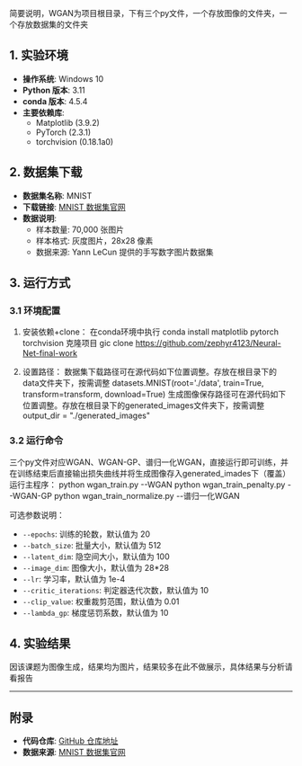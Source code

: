 简要说明，WGAN为项目根目录，下有三个py文件，一个存放图像的文件夹，一个存放数据集的文件夹

## 1. 实验环境
- **操作系统**: Windows 10
- **Python 版本**: 3.11
- **conda 版本**: 4.5.4
- **主要依赖库**:
  - Matplotlib (3.9.2)
  - PyTorch (2.3.1)
  - torchvision (0.18.1a0)

## 2. 数据集下载
- **数据集名称**: MNIST
- **下载链接**: [MNIST 数据集官网](http://yann.lecun.com/exdb/mnist/)
- **数据说明**:
  - 样本数量: 70,000 张图片
  - 样本格式: 灰度图片，28x28 像素
  - 数据来源: Yann LeCun 提供的手写数字图片数据集

## 3. 运行方式
### 3.1 环境配置
1. 安装依赖+clone：
   在conda环境中执行
   conda install matplotlib pytorch torchvision
   克隆项目
   gic clone https://github.com/zephyr4123/Neural-Net-final-work

3. 设置路径：
   数据集下载路径可在源代码如下位置调整。存放在根目录下的data文件夹下，按需调整
   datasets.MNIST(root='./data', train=True, transform=transform, download=True) 
   生成图像保存路径可在源代码如下位置调整。存放在根目录下的generated_images文件夹下，按需调整
   output_dir = "./generated_images"

### 3.2 运行命令
三个py文件对应WGAN、WGAN-GP、谱归一化WGAN，直接运行即可训练，并在训练结束后直接输出损失曲线并将生成图像存入generated_imades下（覆盖）
运行主程序：
python wgan_train.py --WGAN
python wgan_train_penalty.py  --WGAN-GP
python wgan_train_normalize.py  --谱归一化WGAN


可选参数说明：
- `--epochs`: 训练的轮数，默认值为 20
- `--batch_size`: 批量大小，默认值为 512
- `--latent_dim`: 隐空间大小，默认值为 100
- `--image_dim`: 图像大小，默认值为 28*28
- `--lr`: 学习率，默认值为 1e-4
- `--critic_iterations`: 判定器迭代次数，默认值为 10
- `--clip_value`: 权重裁剪范围，默认值为 0.01
- `--lambda_gp`: 梯度惩罚系数，默认值为 10

## 4. 实验结果
因该课题为图像生成，结果均为图片，结果较多在此不做展示，具体结果与分析请看报告

---

## 附录
- **代码仓库**: [GitHub 仓库地址](https://github.com/zephyr4123/Neural-Net-final-work)
- **数据来源**: [MNIST 数据集官网](http://yann.lecun.com/exdb/mnist/)


